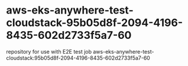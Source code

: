 # aws-eks-anywhere-test-cloudstack-95b05d8f-2094-4196-8435-602d2733f5a7-60
repository for use with E2E test job aws-eks-anywhere-test-cloudstack:95b05d8f-2094-4196-8435-602d2733f5a7-60
